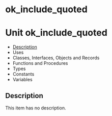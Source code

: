 # ok\_include\_quoted


# Unit ok\_include\_quoted

- [Description](#PasDoc-Description)
- Uses
- Classes, Interfaces, Objects and Records
- Functions and Procedures
- Types
- Constants
- Variables

<span id="PasDoc-Description"/>

## Description
This item has no description.

<span id="PasDoc-Uses"/>
